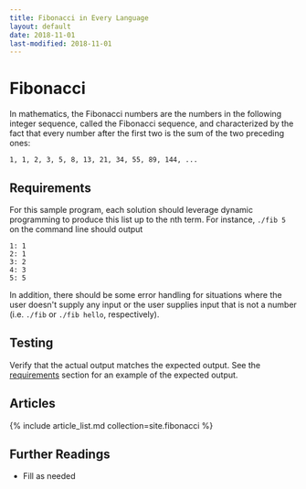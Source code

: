 ```yaml
---
title: Fibonacci in Every Language
layout: default
date: 2018-11-01
last-modified: 2018-11-01
---
```


# Fibonacci

In mathematics, the Fibonacci numbers are the numbers in the following integer
sequence, called the Fibonacci sequence, and characterized by the fact that
every number after the first two is the sum of the two preceding ones:

    1, 1, 2, 3, 5, 8, 13, 21, 34, 55, 89, 144, ...

## Requirements

For this sample program, each solution should leverage dynamic programming to produce this
list up to the nth term. For instance, `./fib 5` on the command line should output

```
1: 1
2: 1
3: 2
4: 3
5: 5
```

In addition, there should be some error handling for situations where the user
doesn't supply any input or the user supplies input that is not a number
(i.e. `./fib` or `./fib hello`, respectively).

## Testing

Verify that the actual output matches the expected output. See the
[requirements][1] section for an example of the expected output.

## Articles

{% include article_list.md collection=site.fibonacci %}

## Further Readings

- Fill as needed

[1]: #requirements
